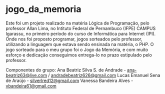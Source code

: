 # jogo_da_memoria

Este foi um projeto realizado na matéria Lógica de Programação, pelo professor Allan Lima, 
no Intituto Federal de Pernambuco (IFPE) CAMPUS Igarassu, no primeiro período do curso de Informática para Internet (IPI).
Onde nos foi proposto programar, jogos sorteados pelo professor, utilizando a linguagem que estava sendo ensinada na matéria, 
o PHP. O jogo sorteado para o meu grupo foi o Jogo da Memória, e com muito esforço e dedicação conseguimos entrega-lo
no prazo estipulado pelo professor.

Componentes do grupo: Ana Beatriz Silva S. de Andrade - ana-beatriz63@live.com / andradebeatriz626@gmail.com
                      Lucas Emanuel Sena de Araújo - silverlred12@gmail.com 
                      Vanessa Bandeira Alves - vbandeira61@gmail.com

